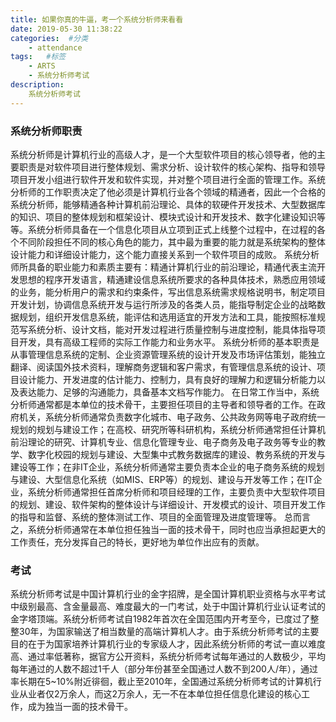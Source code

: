 ```yaml
---
title: 如果你真的牛逼，考一个系统分析师来看看
date: 2019-05-30 11:38:22
categories:  #分类
    - attendance
tags:   #标签
    - ARTS
    - 系统分析师考试
description: 
    系统分析师考试
---
```


### 系统分析师职责
系统分析师是计算机行业的高级人才，是一个大型软件项目的核心领导者，他的主要职责是对软件项目进行整体规划、需求分析、设计软件的核心架构、指导和领导项目开发小组进行软件开发和软件实现，并对整个项目进行全面的管理工作。系统分析师的工作职责决定了他必须是计算机行业各个领域的精通者，因此一个合格的系统分析师，能够精通各种计算机前沿理论、具体的软硬件开发技术、大型数据库的知识、项目的整体规划和框架设计、模块式设计和开发技术、数字化建设知识等等。系统分析师具备在一个信息化项目从立项到正式上线整个过程中，在过程的各个不同阶段担任不同的核心角色的能力，其中最为重要的能力就是系统架构的整体设计能力和详细设计能力，这个能力直接关系到一个软件项目的成败。
系统分析师所具备的职业能力和素质主要有：精通计算机行业的前沿理论，精通代表主流开发思想的程序开发语言，精通建设信息系统所要求的各种具体技术，熟悉应用领域的业务，能分析用户的需求和约束条件，写出信息系统需求规格说明书，制定项目开发计划，协调信息系统开发与运行所涉及的各类人员，能指导制定企业的战略数据规划，组织开发信息系统，能评估和选用适宜的开发方法和工具，能按照标准规范写系统分析、设计文档，能对开发过程进行质量控制与进度控制，能具体指导项目开发，具有高级工程师的实际工作能力和业务水平。
系统分析师的基本职责是从事管理信息系统的定制、企业资源管理系统的设计开发及市场评估策划，能独立翻译、阅读国外技术资料，理解商务逻辑和客户需求，有管理信息系统的设计、项目设计能力、开发进度的估计能力、控制力，具有良好的理解力和逻辑分析能力以及表达能力、足够的沟通能力，具备基本文档写作能力。
在日常工作当中，系统分析师通常都是本单位的技术骨干，主要担任项目的主导者和领导者的工作。在政府机关，系统分析师通常负责数字化城市、电子政务、公共政务网等电子政府统一规划的规划与建设工作；在高校、研究所等科研机构，系统分析师通常担任计算机前沿理论的研究、计算机专业、信息化管理专业、电子商务及电子政务等专业的教学、数字化校园的规划与建设、大型集中式教务数据库的建设、教务系统的开发与建设等工作；在非IT企业，系统分析师通常主要负责本企业的电子商务系统的规划与建设、大型信息化系统（如MIS、ERP等）的规划、建设与开发等工作；在IT企业，系统分析师通常担任首席分析师和项目经理的工作，主要负责中大型软件项目的规划、建设、软件架构的整体设计与详细设计、开发模式的设计、项目开发工作的指导和监督、系统的整体测试工作、项目的全面管理及进度管理等。
总而言之，系统分析师通常在本单位担任独当一面的技术骨干，同时也应当承担起更大的工作责任，充分发挥自己的特长，更好地为单位作出应有的贡献。

### 考试
系统分析师考试是中国计算机行业的金字招牌，是全国计算机职业资格与水平考试中级别最高、含金量最高、难度最大的一门考试，处于中国计算机行业认证考试的金字塔顶端。系统分析师考试自1982年首次在全国范围内开考至今，已度过了整整30年，为国家输送了相当数量的高端计算机人才。由于系统分析师考试的主要目的在于为国家培养计算机行业的专家级人才，因此系统分析师的考试一直以难度高、通过率低著称，据官方公开资料，系统分析师考试每年通过的人数极少，平均每年通过的人数不超过1千人（部分年份甚至全国通过人数不到200人/年），通过率长期在5~10%附近徘徊，截止至2010年，全国通过系统分析师考试的计算机行业从业者仅2万余人，而这2万余人，无一不在本单位担任信息化建设的核心工作，成为独当一面的技术骨干。